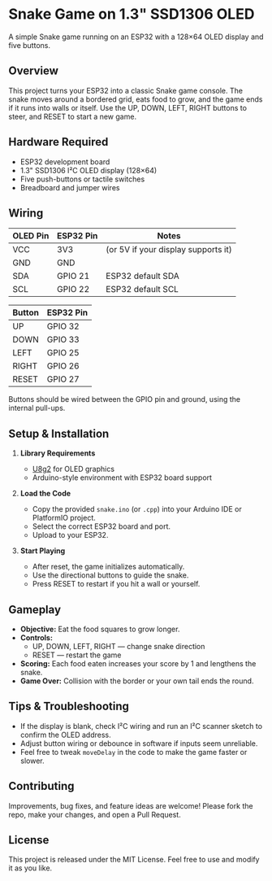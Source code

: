 # Snake Game on 1.3" SSD1306 OLED

A simple Snake game running on an ESP32 with a 128×64 OLED display and five buttons.

## Overview

This project turns your ESP32 into a classic Snake game console. The snake moves around a bordered grid, eats food to grow, and the game ends if it runs into walls or itself. Use the UP, DOWN, LEFT, RIGHT buttons to steer, and RESET to start a new game.

## Hardware Required

- ESP32 development board  
- 1.3" SSD1306 I²C OLED display (128×64)  
- Five push-buttons or tactile switches  
- Breadboard and jumper wires  

## Wiring

| OLED Pin | ESP32 Pin    | Notes                     |
| -------- | ------------ | ------------------------- |
| VCC      | 3V3          | (or 5V if your display supports it) |
| GND      | GND          |                           |
| SDA      | GPIO 21      | ESP32 default SDA         |
| SCL      | GPIO 22      | ESP32 default SCL         |

| Button    | ESP32 Pin |
| --------- | --------- |
| UP        | GPIO 32   |
| DOWN      | GPIO 33   |
| LEFT      | GPIO 25   |
| RIGHT     | GPIO 26   |
| RESET     | GPIO 27   |

Buttons should be wired between the GPIO pin and ground, using the internal pull-ups.

## Setup & Installation

1. **Library Requirements**  
   - [U8g2](https://github.com/olikraus/u8g2) for OLED graphics  
   - Arduino-style environment with ESP32 board support  

2. **Load the Code**  
   - Copy the provided `snake.ino` (or `.cpp`) into your Arduino IDE or PlatformIO project.  
   - Select the correct ESP32 board and port.  
   - Upload to your ESP32.

3. **Start Playing**  
   - After reset, the game initializes automatically.  
   - Use the directional buttons to guide the snake.  
   - Press RESET to restart if you hit a wall or yourself.

## Gameplay

- **Objective:** Eat the food squares to grow longer.  
- **Controls:**  
  - UP, DOWN, LEFT, RIGHT — change snake direction  
  - RESET — restart the game  
- **Scoring:** Each food eaten increases your score by 1 and lengthens the snake.  
- **Game Over:** Collision with the border or your own tail ends the round.

## Tips & Troubleshooting

- If the display is blank, check I²C wiring and run an I²C scanner sketch to confirm the OLED address.  
- Adjust button wiring or debounce in software if inputs seem unreliable.  
- Feel free to tweak `moveDelay` in the code to make the game faster or slower.

## Contributing

Improvements, bug fixes, and feature ideas are welcome! Please fork the repo, make your changes, and open a Pull Request.

## License

This project is released under the MIT License. Feel free to use and modify it as you like.  
